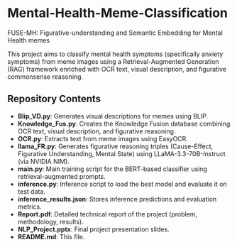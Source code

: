 # Mental-Health-Meme-Classification
FUSE-MH: Figurative-understanding and Semantic Embedding for Mental Health memes

This project aims to classify mental health symptoms (specifically anxiety symptoms) from meme images using a Retrieval-Augmented Generation (RAG) framework enriched with OCR text, visual description, and figurative commonsense reasoning.

##  Repository Contents

- **Blip_VD.py**: Generates visual descriptions for memes using BLIP.
- **Knowledge_Fus.py**: Creates the Knowledge Fusion database combining OCR text, visual description, and figurative reasoning.
- **OCR.py**: Extracts text from meme images using EasyOCR.
- **llama_FR.py**: Generates figurative reasoning triples (Cause-Effect, Figurative Understanding, Mental State) using LLaMA-3.3-70B-Instruct (via NVIDIA NIM).
- **main.py**: Main training script for the BERT-based classifier using retrieval-augmented prompts.
- **inference.py**: Inference script to load the best model and evaluate it on test data.
- **inference_results.json**: Stores inference predictions and evaluation metrics.
- **Report.pdf**: Detailed technical report of the project (problem, methodology, results).
- **NLP_Project.pptx**: Final project presentation slides.
- **README.md**: This file.

